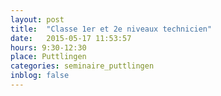 ```yaml
---
layout: post
title:  "Classe 1er et 2e niveaux technicien"
date:   2015-05-17 11:53:57
hours: 9:30-12:30
place: Puttlingen
categories: seminaire_puttlingen
inblog: false
---
```



